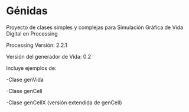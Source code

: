 # Génidas

Proyecto de clases simples y complejas para Simulación Gráfica de Vida Digital en Processing

Processing Versión: 2.2.1

Versión del generador de Vida: 0.2

Incluye ejemplos de:

-Clase genVida

-Clase genCell

-Clase genCellX (versión extendida de genCell)
